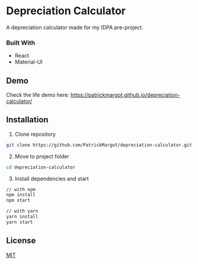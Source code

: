 # Depreciation Calculator
A depreciation calculator made for my IDPA pre-project.
### Built With
* React
* Material-UI
## Demo
Check the life demo here: https://patrickmargot.github.io/depreciation-calculator/
## Installation
1. Clone repository
```sh
git clone https://github.com/PatrickMargot/depreciation-calculator.git
```
2. Move to project folder
```sh
cd depreciation-calculator
````
3. Install dependencies and start
```sh
// with npm
npm install
npm start

// with yarn
yarn install
yarn start
```
## License
[MIT](https://choosealicense.com/licenses/mit/)
